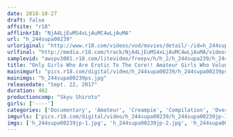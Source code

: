```yaml
---
date: 2018-10-27
draft: false
affsite: "r18"
afflinkr18: "NjA4LjEuMS4xLjAuMC4wLjAuMA"
url: "h_244supa00239"
urloriginal: "http://www.r18.com/videos/vod/movies/detail/-/id=h_244supa00239"
urlfinal: "http://media.r18.com/track/NjA4LjEuMS4xLjAuMC4wLjAuMA/videos/vod/movies/detail/-/id=h_244supa00239"
samplevid: "awspv3001.r18.com/litevideo/freepv/h/h_2/h_244supa239/h_244supa239_dmb_w.mp4"
title: "Only Girls Who Are Erotic To The Core!! Amateur Girls Who Volunteered To Appear In This AV 100 Girls/8 Hour BEST"
mainimgurl: "pics.r18.com/digital/video/h_244supa00239/h_244supa00239ps.jpg"
mainimgs: "h_244supa00239ps.jpg"
releasedate: "Sept. 22, 2017"
duration: 482
productioncomp: "Skyu Shiroto"
girls: ['----']
categories: ['Documentary', 'Amateur', 'Creampie', 'Compilation', 'Over 4 Hours', 'Hi-Def']
imgurls: ['pics.r18.com/digital/video/h_244supa00239/h_244supa00239jp-1.jpg', 'pics.r18.com/digital/video/h_244supa00239/h_244supa00239jp-2.jpg', 'pics.r18.com/digital/video/h_244supa00239/h_244supa00239jp-3.jpg', 'pics.r18.com/digital/video/h_244supa00239/h_244supa00239jp-4.jpg', 'pics.r18.com/digital/video/h_244supa00239/h_244supa00239jp-5.jpg', 'pics.r18.com/digital/video/h_244supa00239/h_244supa00239jp-6.jpg', 'pics.r18.com/digital/video/h_244supa00239/h_244supa00239jp-7.jpg', 'pics.r18.com/digital/video/h_244supa00239/h_244supa00239jp-8.jpg', 'pics.r18.com/digital/video/h_244supa00239/h_244supa00239jp-9.jpg', 'pics.r18.com/digital/video/h_244supa00239/h_244supa00239jp-10.jpg', 'pics.r18.com/digital/video/h_244supa00239/h_244supa00239jp-11.jpg', 'pics.r18.com/digital/video/h_244supa00239/h_244supa00239jp-12.jpg', 'pics.r18.com/digital/video/h_244supa00239/h_244supa00239jp-13.jpg', 'pics.r18.com/digital/video/h_244supa00239/h_244supa00239jp-14.jpg', 'pics.r18.com/digital/video/h_244supa00239/h_244supa00239jp-15.jpg', 'pics.r18.com/digital/video/h_244supa00239/h_244supa00239jp-16.jpg', 'pics.r18.com/digital/video/h_244supa00239/h_244supa00239jp-17.jpg', 'pics.r18.com/digital/video/h_244supa00239/h_244supa00239jp-18.jpg', 'pics.r18.com/digital/video/h_244supa00239/h_244supa00239jp-19.jpg', 'pics.r18.com/digital/video/h_244supa00239/h_244supa00239jp-20.jpg']
imgs: ['h_244supa00239jp-1.jpg', 'h_244supa00239jp-2.jpg', 'h_244supa00239jp-3.jpg', 'h_244supa00239jp-4.jpg', 'h_244supa00239jp-5.jpg', 'h_244supa00239jp-6.jpg', 'h_244supa00239jp-7.jpg', 'h_244supa00239jp-8.jpg', 'h_244supa00239jp-9.jpg', 'h_244supa00239jp-10.jpg', 'h_244supa00239jp-11.jpg', 'h_244supa00239jp-12.jpg', 'h_244supa00239jp-13.jpg', 'h_244supa00239jp-14.jpg', 'h_244supa00239jp-15.jpg', 'h_244supa00239jp-16.jpg', 'h_244supa00239jp-17.jpg', 'h_244supa00239jp-18.jpg', 'h_244supa00239jp-19.jpg', 'h_244supa00239jp-20.jpg']
---
```

